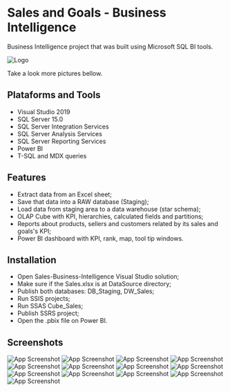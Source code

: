 
# Sales and Goals - Business Intelligence


Business Intelligence project that was built using Microsoft SQL BI tools.

![Logo](https://github.com/jamilvilela/Sales-Business-Intelligence/blob/master/Images/Power%20BI%20-%20Dashboard.PNG)


Take a look more pictures bellow.

## Plataforms and Tools

- Visual Studio 2019
- SQL Server 15.0
- SQL Server Integration Services
- SQL Server Analysis Services
- SQL Server Reporting Services
- Power BI
- T-SQL and MDX queries
  
## Features

- Extract data from an Excel sheet;
- Save that data into a RAW database (Staging);
- Load data from staging area to a data warehouse (star schema);
- OLAP Cube with KPI, hierarchies, calculated fields and partitions;
- Reports about products, sellers and customers related by its sales and goals's KPI;
- Power BI dashboard with KPI, rank, map, tool tip windows. 
  
## Installation 

- Open Sales-Business-Intelligence Visual Studio solution;
- Make sure if the Sales.xlsx is at DataSource directory;
- Publish both databases: DB_Staging, DW_Sales;
- Run SSIS projects;
- Run SSAS Cube_Sales;
- Publish SSRS project;
- Open the .pbix file on Power BI.
    
## Screenshots

![App Screenshot](https://github.com/jamilvilela/Sales-Business-Intelligence/blob/master/Images/Data%20source.PNG)
![App Screenshot](https://github.com/jamilvilela/Sales-Business-Intelligence/blob/master/Images/Datawarehouse%20-%20ER%20diagram.PNG)
![App Screenshot](https://github.com/jamilvilela/Sales-Business-Intelligence/blob/master/Images/SSIS%20-%20Staging%20-%20Control%20Flow.PNG)
![App Screenshot](https://github.com/jamilvilela/Sales-Business-Intelligence/blob/master/Images/SSIS%20-%20Staging%20-%20Data%20flow.PNG)
![App Screenshot](https://github.com/jamilvilela/Sales-Business-Intelligence/blob/master/Images/SSIS%20-%20Loading%20-%20Control%20Flow.PNG)
![App Screenshot](https://github.com/jamilvilela/Sales-Business-Intelligence/blob/master/Images/SSIS%20-%20Loading%20-%20Dimension.PNG)
![App Screenshot](https://github.com/jamilvilela/Sales-Business-Intelligence/blob/master/Images/SSIS%20-%20Loading%20-%20Fact%20table.PNG)
![App Screenshot](https://github.com/jamilvilela/Sales-Business-Intelligence/blob/master/Images/SSAS%20-%20Cube%20structure.PNG)
![App Screenshot](https://github.com/jamilvilela/Sales-Business-Intelligence/blob/master/Images/SSAS%20-%20Calculations.PNG)
![App Screenshot](https://github.com/jamilvilela/Sales-Business-Intelligence/blob/master/Images/SSAS%20-%20KPI.PNG)
![App Screenshot](https://github.com/jamilvilela/Sales-Business-Intelligence/blob/master/Images/SSRS%20-%20Reports.PNG)
![App Screenshot](https://github.com/jamilvilela/Sales-Business-Intelligence/blob/master/Images/SSRS%20-%20Report%20-%20MDX%20query.PNG)
![App Screenshot](https://github.com/jamilvilela/Sales-Business-Intelligence/blob/master/Images/Power%20BI%20-%20Dashboard.PNG)
